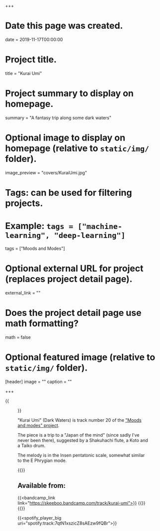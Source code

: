 +++
# Date this page was created.
date = 2019-11-17T00:00:00

# Project title.
title = "Kurai Umi"

# Project summary to display on homepage.
summary = "A fantasy trip along some dark waters"

# Optional image to display on homepage (relative to `static/img/` folder).
image_preview = "covers/KuraiUmi.jpg"

# Tags: can be used for filtering projects.
# Example: `tags = ["machine-learning", "deep-learning"]`
tags = ["Moods and Modes"]

# Optional external URL for project (replaces project detail page).
external_link = ""

# Does the project detail page use math formatting?
math = false

# Optional featured image (relative to `static/img/` folder).
[header]
image = ""
caption = ""

+++

{{<figure src="/img/covers/KuraiUmi.jpg" width="320" link="https://distrokid.com/hyperfollow/skeeboo/kurai-umi" target="_blank">}}

"Kurai Umi" (Dark Waters) is track number 20 of the ["Moods and modes" project](/post/moods_and_modes). 

The piece is a trip to a "Japan of the mind" (since sadly I've never been there), suggested by a Shakuhachi flute, a Koto and a Taiko drum.  

The melody is in the Insen pentatonic scale, somewhat similar to the E Phrygian mode.

{{<bandcamp title="Kurai Umi" track="4037065723" link="https://skeeboo.bandcamp.com/track/kurai-umi">}}

## Available from:
{{<bandcamp_link link="https://skeeboo.bandcamp.com/track/kurai-umi">}}
{{<itunes link="https://music.apple.com/us/album/kurai-umi-single/1488258429">}}
{{<spotify link="https://spoti.fi/2OTgue6">}}

{{<spotify_player_big uri="spotify:track:7qtN1xszicZ8sAEzw9fQBr">}}
